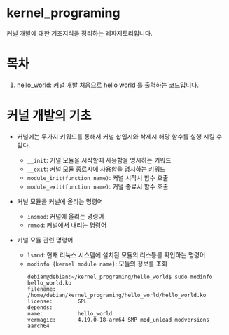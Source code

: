# kernel_programing
커널 개발에 대한 기초지식을 정리하는 레파지토리입니다.

# 목차
 
 1. [hello_world](/hello_world/): 커널 개발 처음으로 hello world 를 출력하는 코드입니다. 


# 커널 개발의 기초

* 커널에는 두가지 키워드를 통해서 커널 삽입시와 삭제시 해당 함수를 실행 시킬 수 있다. 
    * `__init`: 커널 모듈을 시작할때 사용함을 명시하는 키워드
    * `__exit`: 커널 모듈 종료시에 사용함을 명시하는 키워드 
    * `module_init(function name)`: 커널 시작시 함수 호출
    * `module_exit(function name)`: 커널 종료시 함수 호출

* 커널 모듈을 커널에 올리는 명령어
    * `insmod`: 커널에 올리는 명령어
    * `rmmod`: 커널에서 내리는 명령어

* 커널 모듈 관련 명령어
    * `lsmod`: 현재 리눅스 시스템에 설치된 모듈의 리스틍를 확인하는 명령어
    * `modinfo {kernel module name}`: 모듈의 정보를 조회
        ```
        debian@debian:~/kernel_programing/hello_world$ sudo modinfo hello_world.ko
        filename:       /home/debian/kernel_programing/hello_world/hello_world.ko
        license:        GPL
        depends:        
        name:           hello_world
        vermagic:       4.19.0-18-arm64 SMP mod_unload modversions aarch64
        ```